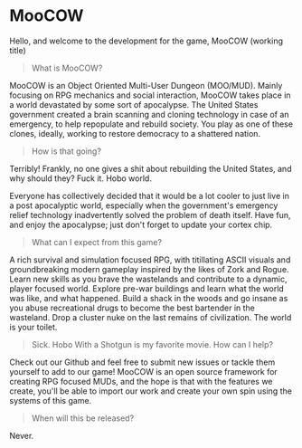 # MooCOW
Hello, and welcome to the development for the game, MooCOW (working title)

> What is MooCOW?

MooCOW is an Object Oriented Multi-User Dungeon (MOO/MUD). Mainly focusing on RPG mechanics and social interaction, MooCOW takes place in a world devastated by some sort of apocalypse. The United States government created a brain scanning and cloning technology in case of an emergency, to help repopulate and rebuild society. You play as one of these clones, ideally, working to restore democracy to a shattered nation.

> How is that going?

Terribly! Frankly, no one gives a shit about rebuilding the United States, and why should they? Fuck it. Hobo world.

Everyone has collectively decided that it would be a lot cooler to just live in a post apocalyptic world, especially when the government's emergency relief technology inadvertently solved the problem of death itself. Have fun, and enjoy the apocalypse; just don't forget to update your cortex chip.

> What can I expect from this game?

A rich survival and simulation focused RPG, with titillating ASCII visuals and groundbreaking modern gameplay inspired by the likes of Zork and Rogue. Learn new skills as you brave the wastelands and contribute to a dynamic, player focused world. Explore pre-war buildings and learn what the world was like, and what happened. Build a shack in the woods and go insane as you abuse recreational drugs to become the best bartender in the wasteland. Drop a cluster nuke on the last remains of civilization. The world is your toilet.

> Sick. Hobo With a Shotgun is my favorite movie. How can I help?

Check out our Github and feel free to submit new issues or tackle them yourself to add to our game! MooCOW is an open source framework for creating RPG focused MUDs, and the hope is that with the features we create, you'll be able to import our work and create your own spin using the systems of this game.

> When will this be released?

Never.
